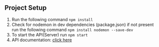 ## Project Setup

1. Run the following command `npm install`
2. Check for nodemon in dev dependencies (package.json) if not present run the following command `npm install nodemon --save-dev`
3. To start the API(Server) run ```npm start```
4. API documentation: [click here](https://documenter.getpostman.com/view/26455911/2sA2rDvKnH)
